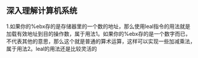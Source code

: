 ## 深入理解计算机系统

1.如果你的%ebx存的是存储器里的一个数的地址，那么使用leal指令的用法就是加载有效地址到目的操作数，属于用法1。如果你的%ebx存的是一个数字而已，不代表其他的意思，那么这个就是普通的算术运算，这样可以实现一些加减乘法，属于用法2。leal的用法还是比较灵活的